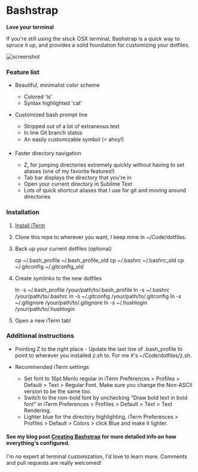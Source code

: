 Bashstrap
=========

**Love your terminal**

If you're still using the stock OSX terminal, Bashstrap is a quick way to spruce it up, and provides a solid foundation for customizing your dotfiles.

<img src="https://raw.github.com/barryclark/bashstrap/master/screenshot.png" alt="screenshot" />

### Feature list

- Beautiful, minimalist color scheme
	- Colored 'ls'
	- Syntax highlighted 'cat'

- Customized bash prompt line
	- Stripped out of a lot of extraneous text 
	- In line Git branch status
	- An easily customizable symbol (⚡ ahoy!)

- Faster directory navigation
	- Z, for jumping directories extremely quickly without having to set aliases (one of my favorite features!)
	- Tab bar displays the directory that you're in
	- Open your current directory in Sublime Text
	- Lots of quick shortcut aliases that I use for git and moving around directories

### Installation

1. [Install iTerm](http://www.iterm2.com/#/section/downloads)

2. Clone this repo to wherever you want, I keep mine in ~/Code/dotfiles. 

3. Back up your current dotfiles (optional)

	cp ~/.bash_profile ~/.bash_profile_old
	cp ~/.bashrc ~/.bashrc_old
	cp ~/.gitconfig ~/.gitconfig_old

4. Create symlinks to the new dotfiles

	ln -s ~/.bash_profile /your/path/to/.bash_profile
	ln -s ~/.bashrc /your/path/to/.bashrc
	ln -s ~/.gitconfig /your/path/to/.gitconfig
	ln -s ~/.gitignore /your/path/to/.gitignore
	ln -s ~/.hushlogin /your/path/to/.hushlogin

5. Open a new iTerm tab!

### Additional instructions

- Pointing Z to the right place - Update the last line of .bash_profile to point to wherever you installed z.sh to. For me it's ~/Code/dotfiles/z.sh. 

- Recommended iTerm settings

	- Set font to 16pt Menlo regular in iTerm Preferences > Profiles > Default > Text > Regular Font. Make sure you change the Non-ASCII version to be the same too.
	- Switch to the non-bold font by unchecking "Draw bold text in bold font" in iTerm Preferences > Profiles > Default > Text > Text Rendering.
	- Lighter blue for the directory highlighting. iTerm Preferences > Profiles > Default > Colors > click Blue and make it lighter.

#### See my blog post [Creating Bashstrap](http://barryclark.co) for more detailed info on how everything's configured. 

I'm no expert at terminal customization, I'd love to learn more. Comments and pull requests are really welcomed!